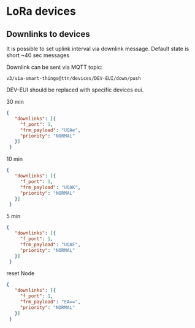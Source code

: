 # LoRa devices

## Downlinks to devices

It is possible to set uplink interval via downlink message.
Default state is short ~40 sec messages

Downlink can be sent via MQTT topic:

    v3/via-smart-things@ttn/devices/DEV-EUI/down/push

DEV-EUI should be replaced with specific devices eui.

30 min

```json
{
   "downlinks": [{
     "f_port": 1,
     "frm_payload": "UQAe",
     "priority": "NORMAL"
   }]
 }
```

10 min

```json
{
   "downlinks": [{
     "f_port": 1,
     "frm_payload": "UQAK",
     "priority": "NORMAL"
   }]
 }
```

5 min

```json
{
   "downlinks": [{
     "f_port": 1,
     "frm_payload": "UQAF",
     "priority": "NORMAL"
   }]
 }
```

reset Node

```json
{
   "downlinks": [{
     "f_port": 1,
     "frm_payload": "EA==",
     "priority": "NORMAL"
   }]
 }
```
